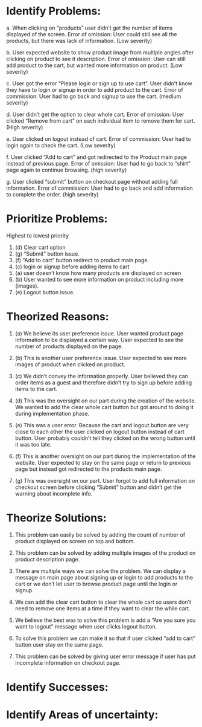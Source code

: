 [//]: # "report.md"
[//]: # "Author: Safan Ali"
[//]: # "Converted to markdown by: Mackenzie Goode"
[//]: # "Made for conversion with Pandoc"

Identify Problems:
==================

a.	When clicking on “products” user didn’t get the number of items displayed of the screen.
Error of omission:  User could still see all the products, but there was lack of information. (Low severity)
    
b.	User expected website to show product image from multiple angles after clicking on product to see it description.
Error of omission: User can still add product to the cart, but wanted more information on product. (Low severity)

c.	User got the error “Please login or sign up to use cart”. User didn’t know they have to login or signup in order to add product to the cart.
Error of commission:  User had to go back and signup to use the cart. (medium severity)

d.	User didn’t get the option to clear whole cart.
Error of omission:  User clicked “Remove from cart” on each individual item to remove them for cart. (High severity)

e.	User clicked on logout instead of cart.
Error of commission: User had to login again to check the cart. (Low severity)

f.	User clicked “Add to cart” and got redirected to the Product main page instead of previous page. Error of omission:  User had to go back to “shirt” page again to continue browsing. (high severity)

g.	User clicked “submit” button on checkout page without adding full information.
Error of commission: User had to go back and add information to complete the order. (high severity)

Prioritize Problems:
====================

Highest to lowest priority

1.	(d) Clear cart option 
2.	(g) “Submit” button issue.
3.	(f) “Add to cart” button redirect to product main page.
4.	(c) login or signup before adding items to cart
5.	(a) user doesn’t know how many products are displayed on screen
6.	(b) User wanted to see more information on product including more (images).
7.	(e) Logout button issue.

Theorized Reasons:
==================

1.	(a) We believe its user preference issue. User wanted product page information to be displayed a certain way. User expected to see the number of products displayed on the page.

2.	(b) This is another user preference issue. User expected to see more images of product when clicked on product. 

3.	(c) We didn’t convey the information properly. User believed they can order items as a guest and therefore didn’t try to sign up before adding items to the cart. 

4.	(d) This was the oversight on our part during the creation of the website. We wanted to add the clear whole cart button but got around to doing it during implementation phase. 

5.	(e) This was a user error. Because the cart and logout button are very close to each other the user clicked on logout button instead of cart button. User probably couldn’t tell they clicked on the wrong button until it was too late. 

6.	(f) This is another oversight on our part during the implementation of the website.  User expected to stay on the same page or return to previous page but instead got redirected to the products main page.

7.	(g) This was oversight on our part. User forgot to add full information on checkout screen before clicking “Submit” button and didn’t get the warning about incomplete info. 

Theorize Solutions:
===================

1.	This problem can easily be solved by adding the count of number of product displayed on screen on top and bottom.

2.	This problem can be solved by adding multiple images of the product on product description page.

3.	There are multiple ways we can solve the problem. We can display a message on main page about signing up or login to add products to the cart or we don’t let user to browse product page until the login or signup. 

4.	We can add the clear cart button to clear the whole cart so users don’t need to remove one items at a time if they want to clear the while cart. 

5.	We believe the best was to solve this problem is add a “Are you sure you want to logout” message when user clicks logout button.  

6.	To solve this problem we can make it so that if user clicked “add to cart” button user stay on the same page.

7.	This problem can be solved by giving user error message if user has put incomplete information 
on checkout page. 

Identify Successes:
===================

Identify Areas of uncertainty:
==============================